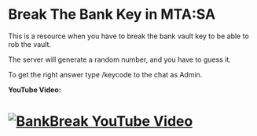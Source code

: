 # Break The Bank Key in MTA:SA

This is a resource when you have to break the bank vault key to be able to rob the vault.

The server will generate a random number, and you have to guess it.

To get the right answer type /keycode to the chat as Admin.

**YouTube Video:**

# [![BankBreak YouTube Video](https://img.youtube.com/vi/u0F72z-XgBo/0.jpg)](https://www.youtube.com/watch?v=u0F72z-XgBo)
